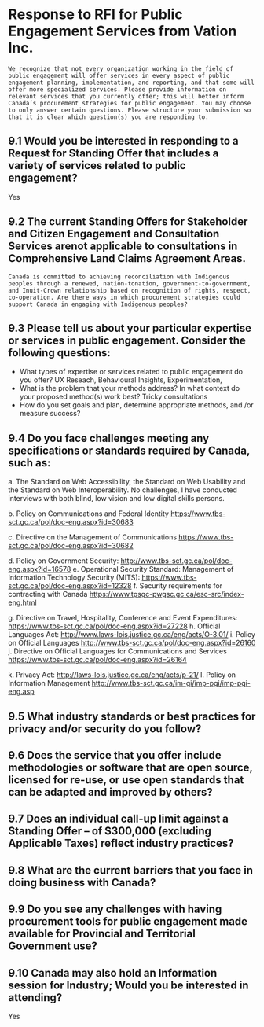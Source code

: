 # Response to RFI for Public Engagement Services from Vation Inc.

`We recognize that not every organization working in the field of public engagement will offer services in
every aspect of public engagement planning, implementation, and reporting, and that some will offer
more specialized services. Please provide information on relevant services that you currently offer; this
will better inform Canada’s procurement strategies for public engagement. You may choose to only
answer certain questions. Please structure your submission so that it is clear which question(s) you are
responding to.`

## 9.1 Would you be interested in responding to a Request for Standing Offer that includes a variety of services related to public engagement?
Yes

## 9.2 The current Standing Offers for Stakeholder and Citizen Engagement and Consultation Services arenot applicable to consultations in Comprehensive Land Claims Agreement Areas. 
`Canada is committed to achieving reconciliation with Indigenous peoples through a renewed, nation-tonation,
government-to-government, and Inuit-Crown relationship based on recognition of rights,
respect, co-operation. Are there ways in which procurement strategies could support Canada in
engaging with Indigenous peoples?`

## 9.3 Please tell us about your particular expertise or services in public engagement. Consider the following questions:
* What types of expertise or services related to public engagement do you offer?
UX Reseach, Behavioural Insights, Experimentation, 
* What is the problem that your methods address? In what context do your proposed method(s) work best?
Tricky consultations
* How do you set goals and plan, determine appropriate methods, and /or measure success? 

## 9.4 Do you face challenges meeting any specifications or standards required by Canada, such as:

a. The Standard on Web Accessibility, the Standard on Web Usability and the Standard on Web
Interoperability.
No challenges, I have conducted interviews with both blind, low vision and low digital skills persons. 

b. Policy on Communications and Federal Identity https://www.tbs-sct.gc.ca/pol/doc-eng.aspx?id=30683

c. Directive on the Management of Communications https://www.tbs-sct.gc.ca/pol/doc-eng.aspx?id=30682

d. Policy on Government Security: http://www.tbs-sct.gc.ca/pol/doc-eng.aspx?id=16578
e. Operational Security Standard: Management of Information Technology Security (MITS):
https://www.tbs-sct.gc.ca/pol/doc-eng.aspx?id=12328
f. Security requirements for contracting with Canada https://www.tpsgc-pwgsc.gc.ca/esc-src/index-eng.html

g. Directive on Travel, Hospitality, Conference and Event Expenditures: https://www.tbs-sct.gc.ca/pol/doc-eng.aspx?id=27228
h. Official Languages Act: http://www.laws-lois.justice.gc.ca/eng/acts/O-3.01/
i. Policy on Official Languages http://www.tbs-sct.gc.ca/pol/doc-eng.aspx?id=26160
j. Directive on Official Languages for Communications and Services https://www.tbs-sct.gc.ca/pol/doc-eng.aspx?id=26164

k. Privacy Act: http://laws-lois.justice.gc.ca/eng/acts/p-21/
l. Policy on Information Management http://www.tbs-sct.gc.ca/im-gi/imp-pgi/imp-pgi-eng.asp

## 9.5 What industry standards or best practices for privacy and/or security do you follow?

## 9.6 Does the service that you offer include methodologies or software that are open source, licensed for re-use, or use open standards that can be adapted and improved by others?

## 9.7 Does an individual call-up limit against a Standing Offer – of $300,000 (excluding Applicable Taxes) reflect industry practices?

## 9.8 What are the current barriers that you face in doing business with Canada?

## 9.9 Do you see any challenges with having procurement tools for public engagement made available for Provincial and Territorial Government use?

## 9.10 Canada may also hold an Information session for Industry; Would you be interested in attending?
Yes
